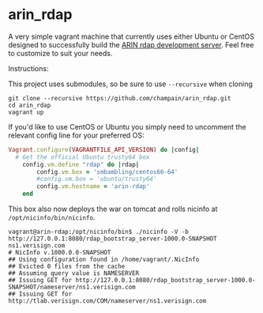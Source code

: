 # arin_rdap
A very simple vagrant machine that currently uses either Ubuntu or CentOS designed to successfully build the [ARIN rdap development server](http://projects.arin.net/rdapbootstrap). Feel free to customize to suit your needs.

Instructions: 

This project uses submodules, so be sure to use `--recursive` when cloning

```
git clone --recursive https://github.com/champain/arin_rdap.git
cd arin_rdap
vagrant up
```

If you'd like to use CentOS or Ubuntu you simply need to uncomment the relevant config line for your preferred OS:

```ruby
Vagrant.configure(VAGRANTFILE_API_VERSION) do |config| 
  # Get the official Ubuntu trusty64 box
    config.vm.define "rdap" do |rdap|
        config.vm.box = 'smbambling/centos66-64'
        #config.vm.box = 'ubuntu/trusty64'
        config.vm.hostname = 'arin-rdap'
    end 
```

This box also now deploys the war on tomcat and rolls nicinfo at `/opt/nicinfo/bin/nicinfo`.
```
vagrant@arin-rdap:/opt/nicinfo/bin$ ./nicinfo -V -b http://127.0.0.1:8080/rdap_bootstrap_server-1000.0-SNAPSHOT ns1.verisign.com
# NicInfo v.1000.0.0-SNAPSHOT
## Using configuration found in /home/vagrant/.NicInfo
## Evicted 0 files from the cache
## Assuming query value is NAMESERVER
## Issuing GET for http://127.0.0.1:8080/rdap_bootstrap_server-1000.0-SNAPSHOT/nameserver/ns1.verisign.com
## Issuing GET for http://tlab.verisign.com/COM/nameserver/ns1.verisign.com
```
